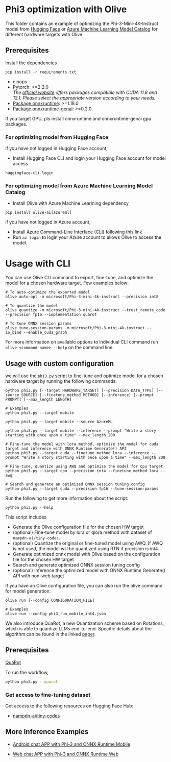 # Phi3 optimization with Olive
This folder contains an example of optimizing the Phi-3-Mini-4K-Instruct model from [Hugging Face](https://huggingface.co/microsoft/Phi-3-mini-4k-instruct) or [Azure Machine Learning Model Catalog](https://ai.azure.com/explore/models/Phi-3-mini-4k-instruct/version/7/registry/azureml?tid=72f988bf-86f1-41af-91ab-2d7cd011db47) for different hardware targets with Olive.


## Prerequisites
Install the dependencies
```
pip install -r requirements.txt
```
* einops
* Pytorch: >=2.2.0 \
  _The [official website](https://pytorch.org/) offers packages compatible with CUDA 11.8 and 12.1. Please select the appropriate version according to your needs._
* [Package onnxruntime](https://onnxruntime.ai/docs/install/#inference-install-table-for-all-languages): >=1.18.0
* [Package onnxruntime-genai](https://github.com/microsoft/onnxruntime-genai): >=0.2.0.

If you target GPU, pls install onnxruntime and onnxruntime-genai gpu packages.

<!-- TODO(anyone): Remove this when genai doesn't require login -->
### For optimizing model from Hugging Face
if you have not logged in Hugging Face account,
- Install Hugging Face CLI and login your Hugging Face account for model access
```
huggingface-cli login
```

### For optimizing model from Azure Machine Learning Model Catalog

- Install Olive with Azure Machine Learining dependency
```
pip install olive-ai[azureml]
```
if you have not logged in Azure account,
- Install Azure Command-Line Interface (CLI) following [this link](https://learn.microsoft.com/en-us/cli/azure/)
- Run `az login` to login your Azure account to allows Olive to access the model.

# Usage with CLI
You can use Olive CLI command to export, fine-tune, and optimize the model for a chosen hardware target. Few examples below:

```
# To auto-optimize the exported model
olive auto-opt -m microsoft/Phi-3-mini-4k-instruct --precision int8

# To quantize the model
olive quantize -m microsoft/Phi-3-mini-4k-instruct --trust_remote_code --precision fp16 --implementation quarot

# To tune ONNX session params
olive tune-session-params -m microsoft/Phi-3-mini-4k-instruct --io_bind --enable_cuda_graph
```

For more information on available options to individual CLI command run `olive <command-name> --help` on the command line.

## Usage with custom configuration
we will use the `phi3.py` script to fine-tune and optimize model for a chosen hardware target by running the following commands.

```
python phi3.py [--target HARDWARE_TARGET] [--precision DATA_TYPE] [--source SOURCE] [--finetune_method METHOD] [--inference] [--prompt PROMPT] [--max_length LENGTH]

# Examples
python phi3.py --target mobile

python phi3.py --target mobile --source AzureML

python phi3.py --target mobile --inference --prompt "Write a story starting with once upon a time" --max_length 200

# Fine-tune the model with lora method, optimize the model for cuda target and inference with ONNX Runtime Generate() API
python phi3.py --target cuda --finetune_method lora --inference --prompt "Write a story starting with once upon a time" --max_length 200

# Fine-tune, quantize using AWQ and optimize the model for cpu target
python phi3.py --target cpu --precision int4 --finetune_method lora --awq

# Search and generate an optimized ONNX session tuning config
python phi3.py --target cuda --precision fp16 --tune-session-params
```

Run the following to get more information about the script:
```
python phi3.py --help
```

This script includes
- Generate the Olive configuration file for the chosen HW target
- (optional) Fine-tune model by lora or qlora method with dataset of `nampdn-ai/tiny-codes`.
- (optional) Quantize the original or fine-tuned model using AWQ. If AWQ is not used, the model will be quantized using RTN if precision is int4.
- Generate optimized onnx model with Olive based on the configuration file for the chosen HW target
- Search and generate optimized ONNX session tuning config
- (optional) Inference the optimized model with ONNX Runtime Generate() API with non-web target


If you have an Olive configuration file, you can also run the olive command for model generation:
```
olive run [--config CONFIGURATION_FILE]

# Examples
olive run --config phi3_run_mobile_int4.json
```

We also introduce QuaRot, a new Quantization scheme based on Rotations, which is able to quantize LLMs end-to-end.
Specific details about the algorithm can be found in the linked [paper](https://arxiv.org/pdf/2404.00456).

## Prerequisites
[QuaRot](https://github.com/microsoft/TransformerCompression/tree/quarot-main)

To run the workflow,
```bash
python phi3.py --quarot
```

### Get access to fine-tuning dataset
Get access to the following resources on Hugging Face Hub:
- [nampdn-ai/tiny-codes](https://huggingface.co/nampdn-ai/tiny-codes)


## More Inference Examples
- [Android chat APP with Phi-3 and ONNX Runtime Mobile](https://github.com/microsoft/onnxruntime-inference-examples/tree/main/mobile/examples/phi-3/android)

- [Web chat APP with Phi-3 and ONNX Runtime Web](https://github.com/microsoft/onnxruntime-inference-examples/tree/gs/chat/js/chat)
